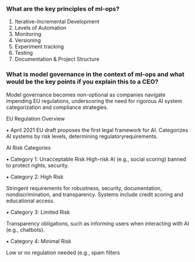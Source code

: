 ### What are the key principles of ml-ops?

  1. Iterative-Incremental Development
  2. Levels of Automation
  3. Monitoring 
  4. Versioning
  5. Experiment tracking 
  6. Testing
  7. Documentation & Project Structure

### What is model governance in the context of ml-ops and what would be the key points if you explain this to a CEO?

  Model governance becomes non-optional as companies navigate impending EU regulations, underscoring the need for rigorous AI system categorization and compliance strategies.
  
  EU Regulation Overview
  
  ▪ April 2021 EU draft proposes the first legal framework for AI.  Categorizes AI systems by risk levels, determining regulatoryrequirements.
  
  
  AI Risk Categories
  
  ▪ Category 1: Unacceptable Risk
  High-risk AI (e.g., social scoring) banned to protect rights, security.

  
  ▪ Category 2: High Risk
  
  Stringent requirements for robustness, security, documentation, nondiscrimination, and transparency. Systems include credit scoring
  and educational access.

  
  ▪ Category 3: Limited Risk
  
  Transparency obligations, such as informing users when interacting with AI (e.g., chatbots).
  
  
  ▪ Category 4: Minimal Risk
  
  Low or no regulation needed (e.g., spam filters

